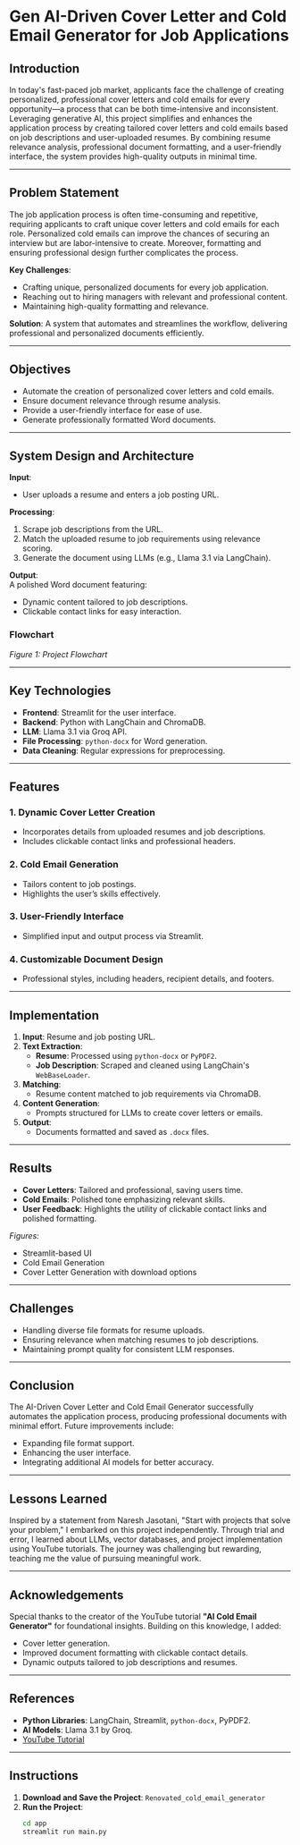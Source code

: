 # Gen AI-Driven Cover Letter and Cold Email Generator for Job Applications

## Introduction
In today's fast-paced job market, applicants face the challenge of creating personalized, professional cover letters and cold emails for every opportunity—a process that can be both time-intensive and inconsistent. Leveraging generative AI, this project simplifies and enhances the application process by creating tailored cover letters and cold emails based on job descriptions and user-uploaded resumes. By combining resume relevance analysis, professional document formatting, and a user-friendly interface, the system provides high-quality outputs in minimal time.

---

## Problem Statement
The job application process is often time-consuming and repetitive, requiring applicants to craft unique cover letters and cold emails for each role. Personalized cold emails can improve the chances of securing an interview but are labor-intensive to create. Moreover, formatting and ensuring professional design further complicates the process.

**Key Challenges**:
- Crafting unique, personalized documents for every job application.
- Reaching out to hiring managers with relevant and professional content.
- Maintaining high-quality formatting and relevance.

**Solution**:
A system that automates and streamlines the workflow, delivering professional and personalized documents efficiently.

---

## Objectives
- Automate the creation of personalized cover letters and cold emails.
- Ensure document relevance through resume analysis.
- Provide a user-friendly interface for ease of use.
- Generate professionally formatted Word documents.

---

## System Design and Architecture

**Input**:  
- User uploads a resume and enters a job posting URL.

**Processing**:
1. Scrape job descriptions from the URL.
2. Match the uploaded resume to job requirements using relevance scoring.
3. Generate the document using LLMs (e.g., Llama 3.1 via LangChain).

**Output**:  
A polished Word document featuring:
- Dynamic content tailored to job descriptions.
- Clickable contact links for easy interaction.

### Flowchart
_Figure 1: Project Flowchart_

---

## Key Technologies
- **Frontend**: Streamlit for the user interface.
- **Backend**: Python with LangChain and ChromaDB.
- **LLM**: Llama 3.1 via Groq API.
- **File Processing**: `python-docx` for Word generation.
- **Data Cleaning**: Regular expressions for preprocessing.

---

## Features
### 1. **Dynamic Cover Letter Creation**
- Incorporates details from uploaded resumes and job descriptions.
- Includes clickable contact links and professional headers.

### 2. **Cold Email Generation**
- Tailors content to job postings.
- Highlights the user’s skills effectively.

### 3. **User-Friendly Interface**
- Simplified input and output process via Streamlit.

### 4. **Customizable Document Design**
- Professional styles, including headers, recipient details, and footers.

---

## Implementation
1. **Input**: Resume and job posting URL.
2. **Text Extraction**:
   - **Resume**: Processed using `python-docx` or `PyPDF2`.
   - **Job Description**: Scraped and cleaned using LangChain's `WebBaseLoader`.
3. **Matching**:
   - Resume content matched to job requirements via ChromaDB.
4. **Content Generation**:
   - Prompts structured for LLMs to create cover letters or emails.
5. **Output**:
   - Documents formatted and saved as `.docx` files.

---

## Results
- **Cover Letters**: Tailored and professional, saving users time.
- **Cold Emails**: Polished tone emphasizing relevant skills.
- **User Feedback**: Highlights the utility of clickable contact links and polished formatting.

_Figures:_
- Streamlit-based UI
- Cold Email Generation
- Cover Letter Generation with download options

---

## Challenges
- Handling diverse file formats for resume uploads.
- Ensuring relevance when matching resumes to job descriptions.
- Maintaining prompt quality for consistent LLM responses.

---

## Conclusion
The AI-Driven Cover Letter and Cold Email Generator successfully automates the application process, producing professional documents with minimal effort. Future improvements include:
- Expanding file format support.
- Enhancing the user interface.
- Integrating additional AI models for better accuracy.

---

## Lessons Learned
Inspired by a statement from Naresh Jasotani, "Start with projects that solve your problem," I embarked on this project independently. Through trial and error, I learned about LLMs, vector databases, and project implementation using YouTube tutorials. The journey was challenging but rewarding, teaching me the value of pursuing meaningful work.

---

## Acknowledgements
Special thanks to the creator of the YouTube tutorial **"AI Cold Email Generator"** for foundational insights. Building on this knowledge, I added:
- Cover letter generation.
- Improved document formatting with clickable contact details.
- Dynamic outputs tailored to job descriptions and resumes.

---

## References
- **Python Libraries**: LangChain, Streamlit, `python-docx`, PyPDF2.
- **AI Models**: Llama 3.1 by Groq.
- [YouTube Tutorial](https://youtu.be/CO4E_9V6li0?si=PAuaHRUFBV3BsIpK)

---

## Instructions
1. **Download and Save the Project**: `Renovated_cold_email_generator`
2. **Run the Project**:
   ```bash
   cd app
   streamlit run main.py
